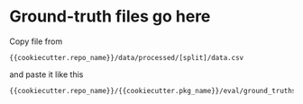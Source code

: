 # Ground-truth files go here

Copy file from

```
{{cookiecutter.repo_name}}/data/processed/[split]/data.csv
```

and paste it like this

```
{{cookiecutter.repo_name}}/{{cookiecutter.pkg_name}}/eval/ground_truths/[split].csv
```